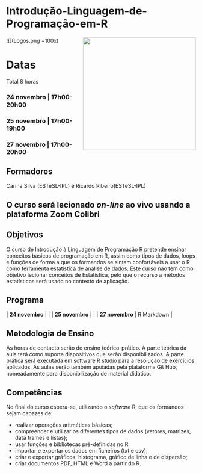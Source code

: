 # Introdução-Linguagem-de-Programação-em-R

![](Logos.png =100x)
<img src="" width=300 align=right>
# Datas 
Total 8 horas

### 24 novembro | 17h00-20h00
### 25 novembro | 17h00-19h00
### 27 novembro | 17h00-20h00 

## Formadores
   Carina Silva (ESTeSL-IPL) e Ricardo Ribeiro(ESTeSL-IPL)
   
## O curso será lecionado *on-line* ao vivo usando a plataforma Zoom Colibri

## Objetivos
O curso de Introdução à Linguagem de Programação R pretende ensinar conceitos básicos de programação em R, assim como tipos de dados, loops e funções de forma a que os formandos se sintam confortáveis a usar o R como ferramenta estatística de análise de dados.
Este curso não tem como objetivo lecionar conceitos de Estatística, pelo que o recurso a métodos estatísticos será usado no contexto de aplicação.

## Programa


| **24 novembro**                   |                                   |
| **25 novembro**                   |                                   |
| **27 novembro**                   |    R Markdown                     |



## Metodologia de Ensino
As horas de contacto serão de ensino teórico-prático. A parte teórica da aula terá como suporte diapositivos que serão disponibilizados. A parte prática será executada em software R studio para a resolução de exercícios aplicados. As aulas serão também apoiadas pela plataforma Git Hub, nomeadamente para disponibilização de material didático.

## Competências
No final do curso espera-se, utilizando o *software* R, que os formandos sejam capazes de:

   - realizar operações aritméticas básicas;
   - compreender e utilizar os diferentes tipos de dados (vetores, matrizes, data frames e listas);
   - usar funções e bibliotecas pré-definidas no R;
   - importar e exportar os dados em ficheiros (txt e csv);
   - criar e exportar gráficos: histograma, gráfico de linha e de dispersão;
   - criar documentos PDF, HTML e Word a partir do R.
   


